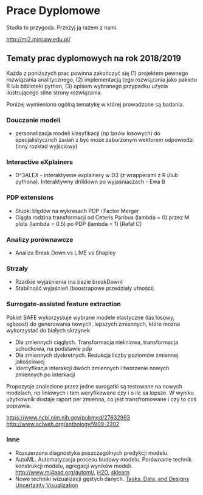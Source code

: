 # Prace Dyplomowe

Studia to przygoda. Przeżyj ją razem z nami.

http://mi2.mini.pw.edu.pl/

## Tematy prac dyplomowych na rok 2018/2019

Każda z poniższych prac powinna zakończyć się (1) projektem pewnego rozwiązania analitycznego, (2) implementacją tego rozwiązania jako pakietu R lub biblioteki python, (3) opisem wybranego przypadku użycia ilustrującego silne strony rozwiązania.

Poniżej wymieniono ogólną tematykę w której prowadzone są badania.

### Douczanie modeli

* personalizacja modeli klasyfikacji (np lasów losowych) do specjalistycznch zadań z być może zaburzonym wektorem odpowiedzi (inny rozkład wyjściowy)

### Interactive eXplainers

* D^3ALEX - interaktywne explainery w D3 (z wrapperami z R i/lub pythona). Interaktywny drilldown po wyjaśniaczach - Ewa B


### PDP extensions

* Słupki błędów na wykresach PDP i Factor Merger
* Ciągła rodzina transformacji od Ceteris Paribus (lambda = 0) przez M plots (lambda = 0.5) po PDP (lambda = 1) [Rafał C]

### Analizy porównawcze

* Analiza Break Down vs LIME vs Shapley

### Strzały

* Rzadkie wyjaśnienia (na bazie breakDown)
* Stabilność wyjaśnień (boostrapowe przedziały ufności)

### Surrogate-assisted feature extraction

Pakiet SAFE wykorzystuje wybrane modele elastyczne (las losowy, xgboost) do generowania nowych, lepszych zmiennych, które można wykorzystać do białych skrzynek

* Dla zmiennych ciągłych. Transformacja nieliniowa, transformacja schodkowa, na podstawie pdp
* Dla zmiennych dyskretnych. Redukcja liczby poziomów zmiennej jakościowej
* Identyfikacja interakcji dwóch zmiennych i tworzenie nowych zmiennych po interkacji

Propozycje znalezione przez jedne surogatki są testowane na nowych modelach, np liniowych i tam weryfikowane czy i o ile sa lepsze.
W wyniku użytkownik dostaje raport per zmienna, co jest transfromowane i czy to coś poprawia.

https://www.ncbi.nlm.nih.gov/pubmed/27632993
http://www.aclweb.org/anthology/W09-2202

### Inne

* Rozszerzona diagnostyka poszczególnych predykcji modelu.
* AutoML. Automatyzacja procesu budowy modelu. Porównanie technik konstrukcji modelu, agregacji wyników modeli. http://www.ml4aad.org/automl/, [H2O](http://docs.h2o.ai/h2o/latest-stable/h2o-docs/automl.html), [sklearn](http://automl.github.io/auto-sklearn/stable/)
* Nowe techniki wizualizacji gęstych danych. [Tasks, Data, and Designs](https://graphics.cs.wisc.edu/Papers/2018/SG18/scatterplots-preprint.pdf) [Uncertainty Visualization](http://graphics.uni-konstanz.de/publikationen/Goertler2018BubbleTreemapsUncertainty/bubble-treemaps.pdf)

